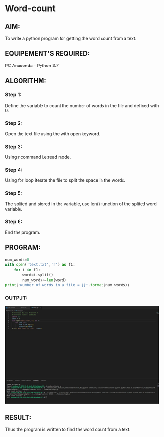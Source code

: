 # Word-count
## AIM:
To write a python program for getting the word count from a text.
## EQUIPEMENT'S REQUIRED: 
PC
Anaconda - Python 3.7
## ALGORITHM: 
### Step 1:
Define the variable to count the number of words in the file and defined with 0.
### Step 2: 
 Open the text file using the with open keyword.
### Step 3: 
Using r command i.e:read mode.
### Step 4:  
Using for loop iterate the file to split the space in the words.
### Step 5: 
The splited and stored in the variable, use len() function of the splited word variable.
### Step 6: 
End the program.
## PROGRAM:
```python
num_words=0
with open('text.txt','r') as f1:         
    for i in f1:
        word=i.split()
        num_words+=len(word)
print("Number of words in a file = {}".format(num_words))
```
### OUTPUT:
![MODEL](/word%20count.jpg)
## RESULT:
Thus the program is written to find the word count from a text.
